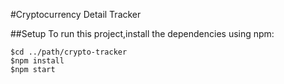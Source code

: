 #Cryptocurrency Detail Tracker


##Setup
To run this project,install the dependencies using npm:

```
$cd ../path/crypto-tracker
$npm install
$npm start 
```